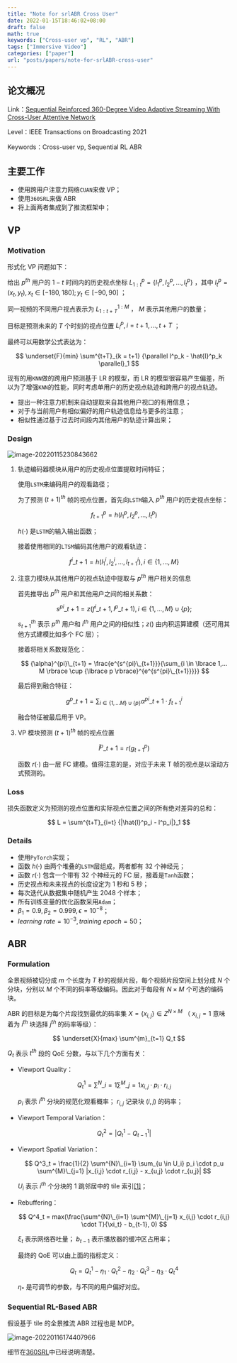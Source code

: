 ```yaml
---
title: "Note for srlABR Cross User"
date: 2022-01-15T18:46:02+08:00
draft: false
math: true
keywords: ["Cross-user vp", "RL", "ABR"]
tags: ["Immersive Video"]
categories: ["paper"]
url: "posts/papers/note-for-srlABR-cross-user"
---
```


## 论文概况

Link：[Sequential Reinforced 360-Degree Video Adaptive Streaming With Cross-User Attentive Network](https://ieeexplore.ieee.org/document/9234071)

Level：IEEE Transactions on Broadcasting 2021

Keywords：Cross-user vp, Sequential RL ABR

<!--more-->

## 主要工作

- 使用跨用户注意力网络`CUAN`来做 VP；
- 使用`360SRL`来做 ABR
- 将上面两者集成到了推流框架中；

## VP

### Motivation

形式化 VP 问题如下：

给出 $p^{th}$ 用户的 $1-t$ 时间内的历史视点坐标 $L^{p}_{1:t} = \lbrace l^p_1, l^p_2, ..., l^p_t \rbrace$ ，其中 $l^p_t = (x_t, y_t), x_t \in [-180, 180]; y_t \in [-90, 90]$ ；

同一视频的不同用户视点表示为 $L^{1:M}_{1:t+T}$ ， $M$ 表示其他用户的数量；

目标是预测未来的 $T$ 个时刻的视点位置 $L^p_i, i = t+1, ..., t+T$ ；

最终可以用数学公式表达为：

$$
\underset{F}{min} \sum^{t+T}_{k = t+1} {\parallel l^p_k - \hat{l}^p_k \parallel}_1
$$

现有的用`KNN`做的跨用户预测基于 LR 的模型，而 LR 的模型很容易产生偏差，所以为了增强`KNN`的性能，同时考虑单用户的历史视点轨迹和跨用户的视点轨迹。

- 提出一种注意力机制来自动提取来自其他用户视口的有用信息；
- 对于与当前用户有相似偏好的用户轨迹信息给与更多的注意；
- 相似性通过基于过去时间段内其他用户的轨迹计算出来；

### Design

![image-20220115230843662](https://s2.loli.net/2022/01/15/izwCFR9cjvO8WD6.png)

1. 轨迹编码器模块从用户的历史视点位置提取时间特征；

   使用`LSTM`来编码用户的观看路径；

   为了预测 ${(t+1)}^{th}$ 帧的视点位置，首先向`LSTM`输入 $p^{th}$ 用户的历史视点坐标：

   $$
   f^{p}_{t+1} = h(l^p_1, l^p_2, ..., l^p_t)
   $$

   $h(\cdot)$ 是`LSTM`的输入输出函数；

   接着使用相同的`LTSM`编码其他用户的观看轨迹：

   $$
   f^{i}\_{t+1} = h(l^i_1, l^i_2, ..., l^i_{t+1}), i \in \lbrace 1, ..., M \rbrace
   $$

2. 注意力模块从其他用户的视点轨迹中提取与 $p^{th}$ 用户相关的信息

   首先推导出 $p^{th}$ 用户和其他用户之间的相关系数：

   $$
   s^{pi}\_{t+1} = z(f^{i}\_{t+1}, l^{p}\_{t+1}), i \in \lbrace 1, ..., M \rbrace \cup \lbrace p \rbrace;
   $$

   $s^{th}_{t+1}$ 表示 $p^{th}$ 用户和 $i^{th}$ 用户之间的相似性；$z()$ 由内积运算建模（还可用其他方式建模比如多个 FC 层）；

   接着将相关系数规范化：

   $$
   {\alpha}^{pi}\_{t+1} = \frac{e^{s^{pi}\_{t+1}}}{\sum_{i \in \lbrace 1,... M \rbrace \cup {\lbrace p \rbrace}^{e^{s^{pi}\_{t+1}}}}}
   $$

   最后得到融合特征：

   $$
   g^{p}\_{t+1} = \sum_{i \in {\lbrace 1,...M \rbrace \cup \lbrace p \rbrace}} {\alpha}^{pi}\_{t+1} \cdot f^{i}_{t+1}
   $$

   融合特征被最后用于 VP。

3. VP 模块预测 ${(t+1)}^{th}$ 帧的视点位置

   $$
   \hat{l}^{p}\_{t+1} = r(g^{p}_{t+1})
   $$

   函数 $r(\cdot)$ 由一层 FC 建模。值得注意的是，对应于未来 T 帧的视点是以滚动方式预测的。

### Loss

损失函数定义为预测的视点位置和实际视点位置之间的所有绝对差异的总和：

$$
L = \sum^{t+T}_{i=t} {|\hat{l}^p_i - l^p_i|}_1
$$

### Details

- 使用`PyTorch`实现；
- 函数 $h(\cdot)$ 由两个堆叠的`LSTM`层组成，两者都有 32 个神经元；
- 函数 $r(\cdot)$ 包含一个带有 32 个神经元的 FC 层，接着是`Tanh`函数；
- 历史视点和未来视点的长度设定为 1 秒和 5 秒；
- 每次迭代从数据集中随机产生 2048 个样本；
- 所有训练变量的优化函数采用`Adam`；
- $\beta_1 = 0.9, \beta_2 = 0.999, \epsilon = 10^{-8}$；
- $learning\ rate = 10^{-3}, training\ epoch = 50$；

## ABR

### Formulation

全景视频被切分成 $m$ 个长度为 $T$ 秒的视频片段，每个视频片段空间上划分成 $N$ 个分块，分别以 $M$ 个不同的码率等级编码。因此对于每段有 $N \times M$ 个可选的编码块。

ABR 的目标是为每个片段找到最优的码率集 $X = \lbrace x_{i, j} \rbrace \in Z^{N \times M}$ （ $x_{i, j} = 1$ 意味着为 $i^{th}$ 块选择 $j^{th}$ 的码率等级）：

$$
\underset{X}{max} \sum^{m}_{t=1} Q_t
$$

$Q_t$ 表示 $t^{th}$ 段的 QoE 分数，与以下几个方面有关：

- VIewport Quality：

  $$
  Q^1_t = \sum^{N}\_{i=1} \sum^{M}\_{j=1} x_{i,j} \cdot p_i \cdot r_{i,j}
  $$

  $p_i$ 表示 $i^{th}$ 分块的规范化观看概率； $r_{i,j}$ 记录块 $(i, j)$ 的码率；

- Viewport Temporal Variation：

  $$
  Q^2_t = |Q^1_t - Q^{1}_{t-1}|
  $$

- Viewport Spatial Variation：

  $$
  Q^3_t = \frac{1}{2} \sum^{N}\_{i=1} \sum_{u \in U_i} p_i \cdot p_u \sum^{M}\_{j=1} |x_{i,j} \cdot r_{i,j} - x_{u,j} \cdot r_{u,j}|
  $$

  $U_i$ 表示 $i^{th}$ 个分块的 1 跳邻居中的 tile 索引[[1]](https://ieeexplore.ieee.org/document/8486606)；

- Rebuffering：

  $$
  Q^4_t = max(\frac{\sum^{N}\_{i=1} \sum^{M}\_{j=1} x_{i,j} \cdot r_{i,j} \cdot T}{\xi_t} - b_{t-1}, 0)
  $$

  $\xi_t$ 表示网络吞吐量； $b_{t-1}$ 表示播放器的缓冲区占用率；

  最终的 QoE 可以由上面的指标定义：

  $$
  Q_t = Q^1_t - \eta_1 \cdot Q^2_t - \eta_2 \cdot Q^3_t - \eta_3 \cdot Q^4_t
  $$

  $\eta_*$ 是可调节的参数，与不同的用户偏好对应。

### Sequential RL-Based ABR

假设基于 tile 的全景推流 ABR 过程也是 MDP。

![image-20220116174407966](https://s2.loli.net/2022/01/16/opcNR5ryKHwmiUd.png)

细节在[360SRL](https://ayamir.github.io/posts/note-for-360srl/)中已经说明清楚。
